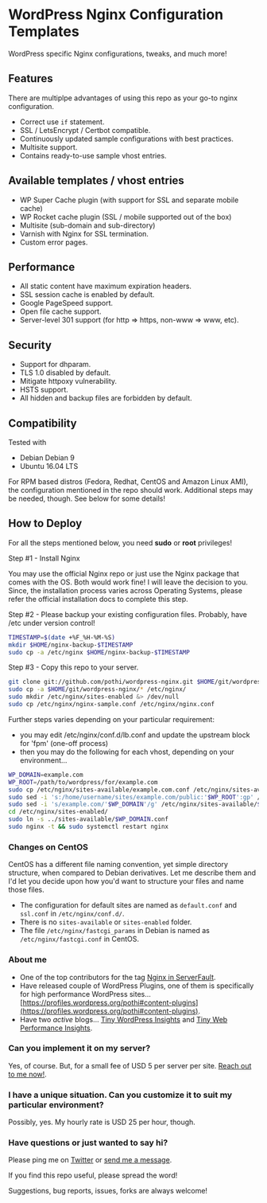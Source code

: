 # WordPress Nginx Configuration Templates

WordPress specific Nginx configurations, tweaks, and much more!

## Features

There are multiplpe advantages of using this repo as your go-to nginx configuration.

+ Correct use `if` statement.
+ SSL / LetsEncrypt / Certbot compatible.
+ Continuously updated sample configurations with best practices.
+ Multisite support.
+ Contains ready-to-use sample vhost entries.

## Available templates / vhost entries

+ WP Super Cache plugin (with support for SSL and separate mobile cache)
+ WP Rocket cache plugin (SSL / mobile supported out of the box)
+ Multisite (sub-domain and sub-directory)
+ Varnish with Nginx for SSL termination.
+ Custom error pages.

## Performance

+ All static content have maximum expiration headers.
+ SSL session cache is enabled by default.
+ Google PageSpeed support.
+ Open file cache support.
+ Server-level 301 support (for http => https, non-www => www, etc).

## Security

+ Support for dhparam.
+ TLS 1.0 disabled by default.
+ Mitigate httpoxy vulnerability.
+ HSTS support.
+ All hidden and backup files are forbidden by default.

## Compatibility

Tested with 
+ Debian Debian 9
+ Ubuntu 16.04 LTS

For RPM based distros (Fedora, Redhat, CentOS and Amazon Linux AMI), the configuration mentioned in the repo should work. Additional steps may be needed, though. See below for some details!

## How to Deploy

For all the steps mentioned below, you need __sudo__ or __root__ privileges!

Step #1 - Install Nginx

You may use the official Nginx repo or just use the Nginx package that comes with the OS. Both would work fine! I will leave the decision to you. Since, the installation process varies across Operating Systems, please refer the official installation docs to complete this step.

Step #2 - Please backup your existing configuration files. Probably, have /etc under version control!

```bash
TIMESTAMP=$(date +%F_%H-%M-%S)
mkdir $HOME/nginx-backup-$TIMESTAMP
sudo cp -a /etc/nginx $HOME/nginx-backup-$TIMESTAMP
```

Step #3 - Copy this repo to your server.

```bash
git clone git://github.com/pothi/wordpress-nginx.git $HOME/git/wordpress-nginx
sudo cp -a $HOME/git/wordpress-nginx/* /etc/nginx/
sudo mkdir /etc/nginx/sites-enabled &> /dev/null
sudo cp /etc/nginx/nginx-sample.conf /etc/nginx/nginx.conf
```
Further steps varies depending on your particular requirement:

+ you may edit /etc/nginx/conf.d/lb.conf and update the upstream block for 'fpm' (one-off process)
+ then you may do the following for each vhost, depending on your environment...
```bash
WP_DOMAIN=example.com
WP_ROOT=/path/to/wordpress/for/example.com
sudo cp /etc/nginx/sites-available/example.com.conf /etc/nginx/sites-available/$WP_DOMAIN.conf
sudo sed -i 's:/home/username/sites/example.com/public:'$WP_ROOT':gp' /etc/nginx/sites-available/$WP_DOMAIN.conf
sudo sed -i 's/example.com/'$WP_DOMAIN'/g' /etc/nginx/sites-available/$WP_DOMAIN.conf
cd /etc/nginx/sites-enabled/
sudo ln -s ../sites-available/$WP_DOMAIN.conf
sudo nginx -t && sudo systemctl restart nginx
```

### Changes on CentOS

CentOS has a different file naming convention, yet simple directory structure, when compared to Debian derivatives. Let me describe them and I'd let you decide upon how you'd want to structure your files and name those files.

+ The configuration for default sites are named as `default.conf` and `ssl.conf` in `/etc/nginx/conf.d/`.
+ There is no `sites-available` or `sites-enabled` folder.
+ The file `/etc/nginx/fastcgi_params` in Debian is named as `/etc/nginx/fastcgi.conf` in CentOS.

### About me

+ One of the top contributors for the tag [Nginx in ServerFault](https://serverfault.com/users/102173/pothi-kalimuthu?tab=profile).
+ Have released couple of WordPress Plugins, one of them is specifically for high performance WordPress sites... [https://profiles.wordpress.org/pothi#content-plugins](https://profiles.wordpress.org/pothi#content-plugins).
+ Have two _active_ blogs... [Tiny WordPress Insights](https://www.tinywp.in/) and [Tiny Web Performance Insights](https://www.tinywp.com/).

### Can you implement it on my server?

Yes, of course. But, for a small fee of USD 5 per server per site. [Reach out to me now!](https://www.tinywp.in/contact/).

### I have a unique situation. Can you customize it to suit my particular environment?

Possibly, yes. My hourly rate is USD 25 per hour, though.

### Have questions or just wanted to say hi?

Please ping me on [Twitter](https://twitter.com/pothi]) or [send me a message](https://www.tinywp.in/contact/).

If you find this repo useful, please spread the word!

Suggestions, bug reports, issues, forks are always welcome!
